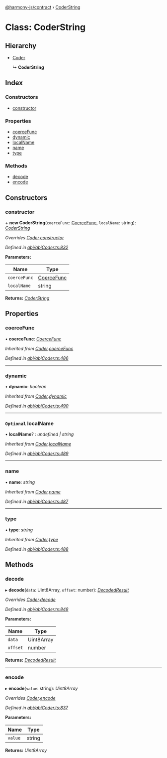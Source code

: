 [@harmony-js/contract](../globals.md) › [CoderString](coderstring.md)

# Class: CoderString

## Hierarchy

* [Coder](coder.md)

  ↳ **CoderString**

## Index

### Constructors

* [constructor](coderstring.md#constructor)

### Properties

* [coerceFunc](coderstring.md#coercefunc)
* [dynamic](coderstring.md#dynamic)
* [localName](coderstring.md#optional-localname)
* [name](coderstring.md#name)
* [type](coderstring.md#type)

### Methods

* [decode](coderstring.md#decode)
* [encode](coderstring.md#encode)

## Constructors

###  constructor

\+ **new CoderString**(`coerceFunc`: [CoerceFunc](../globals.md#coercefunc), `localName`: string): *[CoderString](coderstring.md)*

*Overrides [Coder](coder.md).[constructor](coder.md#constructor)*

*Defined in [abi/abiCoder.ts:832](https://github.com/FireStack-Lab/Harmony-sdk-core/blob/bb13a3b/packages/harmony-contract/src/abi/abiCoder.ts#L832)*

**Parameters:**

Name | Type |
------ | ------ |
`coerceFunc` | [CoerceFunc](../globals.md#coercefunc) |
`localName` | string |

**Returns:** *[CoderString](coderstring.md)*

## Properties

###  coerceFunc

• **coerceFunc**: *[CoerceFunc](../globals.md#coercefunc)*

*Inherited from [Coder](coder.md).[coerceFunc](coder.md#coercefunc)*

*Defined in [abi/abiCoder.ts:486](https://github.com/FireStack-Lab/Harmony-sdk-core/blob/bb13a3b/packages/harmony-contract/src/abi/abiCoder.ts#L486)*

___

###  dynamic

• **dynamic**: *boolean*

*Inherited from [Coder](coder.md).[dynamic](coder.md#dynamic)*

*Defined in [abi/abiCoder.ts:490](https://github.com/FireStack-Lab/Harmony-sdk-core/blob/bb13a3b/packages/harmony-contract/src/abi/abiCoder.ts#L490)*

___

### `Optional` localName

• **localName**? : *undefined | string*

*Inherited from [Coder](coder.md).[localName](coder.md#optional-localname)*

*Defined in [abi/abiCoder.ts:489](https://github.com/FireStack-Lab/Harmony-sdk-core/blob/bb13a3b/packages/harmony-contract/src/abi/abiCoder.ts#L489)*

___

###  name

• **name**: *string*

*Inherited from [Coder](coder.md).[name](coder.md#name)*

*Defined in [abi/abiCoder.ts:487](https://github.com/FireStack-Lab/Harmony-sdk-core/blob/bb13a3b/packages/harmony-contract/src/abi/abiCoder.ts#L487)*

___

###  type

• **type**: *string*

*Inherited from [Coder](coder.md).[type](coder.md#type)*

*Defined in [abi/abiCoder.ts:488](https://github.com/FireStack-Lab/Harmony-sdk-core/blob/bb13a3b/packages/harmony-contract/src/abi/abiCoder.ts#L488)*

## Methods

###  decode

▸ **decode**(`data`: Uint8Array, `offset`: number): *[DecodedResult](../interfaces/decodedresult.md)*

*Overrides [Coder](coder.md).[decode](coder.md#abstract-decode)*

*Defined in [abi/abiCoder.ts:848](https://github.com/FireStack-Lab/Harmony-sdk-core/blob/bb13a3b/packages/harmony-contract/src/abi/abiCoder.ts#L848)*

**Parameters:**

Name | Type |
------ | ------ |
`data` | Uint8Array |
`offset` | number |

**Returns:** *[DecodedResult](../interfaces/decodedresult.md)*

___

###  encode

▸ **encode**(`value`: string): *Uint8Array*

*Overrides [Coder](coder.md).[encode](coder.md#abstract-encode)*

*Defined in [abi/abiCoder.ts:837](https://github.com/FireStack-Lab/Harmony-sdk-core/blob/bb13a3b/packages/harmony-contract/src/abi/abiCoder.ts#L837)*

**Parameters:**

Name | Type |
------ | ------ |
`value` | string |

**Returns:** *Uint8Array*
